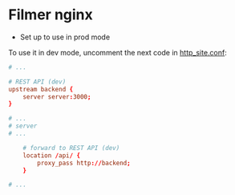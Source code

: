 # Filmer nginx

* Set up to use in prod mode

To use it in dev mode, uncomment the next code in [http_site.conf](./http_site.conf):

```conf
# ...

# REST API (dev)
upstream backend {
    server server:3000;
}

# ...
# server
# ...

    # forward to REST API (dev)
    location /api/ {
        proxy_pass http://backend;
    }

# ...
```
